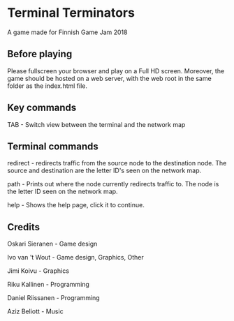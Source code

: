 # Terminal Terminators
A game made for Finnish Game Jam 2018

## Before playing
Please fullscreen your browser and play on a Full HD screen. Moreover,
the game should be hosted on a web server, with the web root in the same folder as the index.html file.

## Key commands
TAB - Switch view between the terminal and the network map

## Terminal commands
redirect <source> <destination> - redirects traffic from the source node to the destination node. The source and destination are the letter ID's seen on the network map.

path <node> - Prints out where the node currently redirects traffic to. The node is the letter ID seen on the network map.

help - Shows the help page, click it to continue.

## Credits
Oskari Sieranen - Game design

Ivo van 't Wout - Game design, Graphics, Other

Jimi Koivu - Graphics

Riku Kallinen - Programming

Daniel Riissanen - Programming

Aziz Beliott - Music



